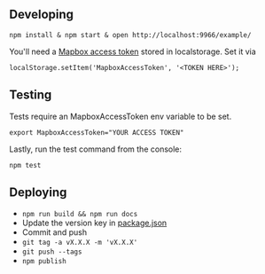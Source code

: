 ## Developing

    npm install & npm start & open http://localhost:9966/example/

You'll need a [Mapbox access token](https://www.mapbox.com/help/create-api-access-token/) stored in localstorage. Set it via

    localStorage.setItem('MapboxAccessToken', '<TOKEN HERE>');

## Testing

Tests require an MapboxAccessToken env variable to be set.

    export MapboxAccessToken="YOUR ACCESS TOKEN"

Lastly, run the test command from the console:

    npm test

## Deploying

- `npm run build && npm run docs`
- Update the version key in [package.json](https://github.com/mapbox/team-directory/blob/master/package.json#L3)
- Commit and push
- `git tag -a vX.X.X -m 'vX.X.X'`
- `git push --tags`
- `npm publish`
